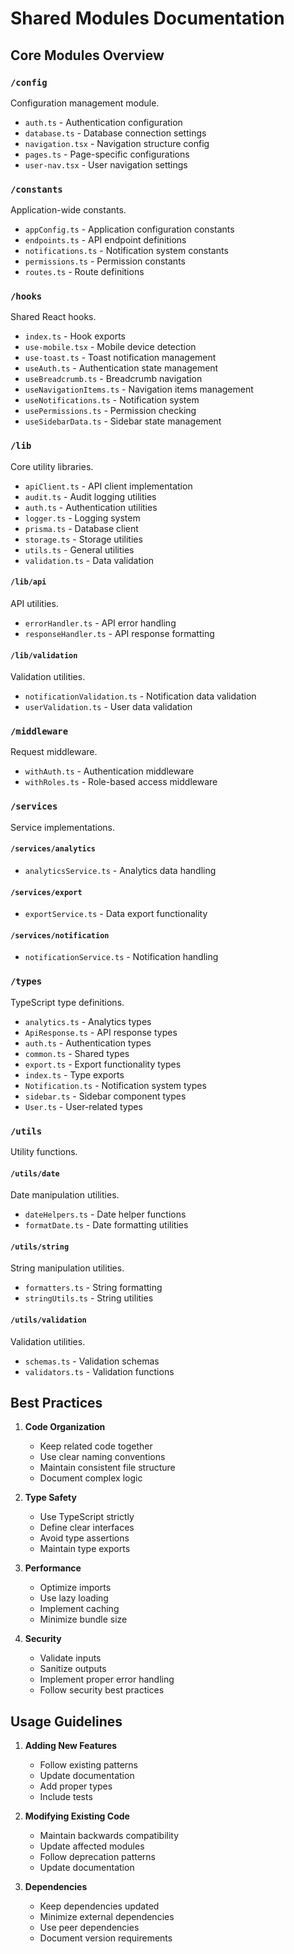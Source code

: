 # Shared Modules Documentation

## Core Modules Overview

### `/config`
Configuration management module.
- `auth.ts` - Authentication configuration
- `database.ts` - Database connection settings
- `navigation.tsx` - Navigation structure config
- `pages.ts` - Page-specific configurations
- `user-nav.tsx` - User navigation settings

### `/constants`
Application-wide constants.
- `appConfig.ts` - Application configuration constants
- `endpoints.ts` - API endpoint definitions
- `notifications.ts` - Notification system constants
- `permissions.ts` - Permission constants
- `routes.ts` - Route definitions

### `/hooks`
Shared React hooks.
- `index.ts` - Hook exports
- `use-mobile.tsx` - Mobile device detection
- `use-toast.ts` - Toast notification management
- `useAuth.ts` - Authentication state management
- `useBreadcrumb.ts` - Breadcrumb navigation
- `useNavigationItems.ts` - Navigation items management
- `useNotifications.ts` - Notification system
- `usePermissions.ts` - Permission checking
- `useSidebarData.ts` - Sidebar state management

### `/lib`
Core utility libraries.
- `apiClient.ts` - API client implementation
- `audit.ts` - Audit logging utilities
- `auth.ts` - Authentication utilities
- `logger.ts` - Logging system
- `prisma.ts` - Database client
- `storage.ts` - Storage utilities
- `utils.ts` - General utilities
- `validation.ts` - Data validation

#### `/lib/api`
API utilities.
- `errorHandler.ts` - API error handling
- `responseHandler.ts` - API response formatting

#### `/lib/validation`
Validation utilities.
- `notificationValidation.ts` - Notification data validation
- `userValidation.ts` - User data validation

### `/middleware`
Request middleware.
- `withAuth.ts` - Authentication middleware
- `withRoles.ts` - Role-based access middleware

### `/services`
Service implementations.

#### `/services/analytics`
- `analyticsService.ts` - Analytics data handling

#### `/services/export`
- `exportService.ts` - Data export functionality

#### `/services/notification`
- `notificationService.ts` - Notification handling

### `/types`
TypeScript type definitions.
- `analytics.ts` - Analytics types
- `ApiResponse.ts` - API response types
- `auth.ts` - Authentication types
- `common.ts` - Shared types
- `export.ts` - Export functionality types
- `index.ts` - Type exports
- `Notification.ts` - Notification system types
- `sidebar.ts` - Sidebar component types
- `User.ts` - User-related types

### `/utils`
Utility functions.

#### `/utils/date`
Date manipulation utilities.
- `dateHelpers.ts` - Date helper functions
- `formatDate.ts` - Date formatting utilities

#### `/utils/string`
String manipulation utilities.
- `formatters.ts` - String formatting
- `stringUtils.ts` - String utilities

#### `/utils/validation`
Validation utilities.
- `schemas.ts` - Validation schemas
- `validators.ts` - Validation functions

## Best Practices

1. **Code Organization**
   - Keep related code together
   - Use clear naming conventions
   - Maintain consistent file structure
   - Document complex logic

2. **Type Safety**
   - Use TypeScript strictly
   - Define clear interfaces
   - Avoid type assertions
   - Maintain type exports

3. **Performance**
   - Optimize imports
   - Use lazy loading
   - Implement caching
   - Minimize bundle size

4. **Security**
   - Validate inputs
   - Sanitize outputs
   - Implement proper error handling
   - Follow security best practices

## Usage Guidelines

1. **Adding New Features**
   - Follow existing patterns
   - Update documentation
   - Add proper types
   - Include tests

2. **Modifying Existing Code**
   - Maintain backwards compatibility
   - Update affected modules
   - Follow deprecation patterns
   - Update documentation

3. **Dependencies**
   - Keep dependencies updated
   - Minimize external dependencies
   - Use peer dependencies
   - Document version requirements
